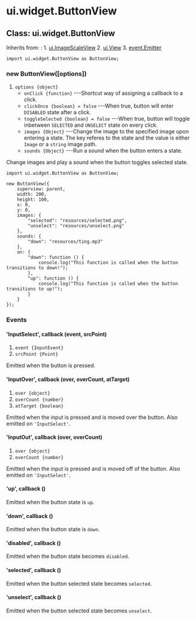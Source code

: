 # ui.widget.ButtonView

## Class: ui.widget.ButtonView

Inherits from:
:    1. [ui.ImageScaleView](./ui-images.html#class-ui.imagescaleview)
     2. [ui.View](./ui-view.html)
     3. [event.Emitter](./event.html#class-event.emitter)

~~~
import ui.widget.ButtonView as ButtonView;
~~~

### new ButtonView([options])
1. `options {object}`
	* `onClick {function}` ---Shortcut way of assigning a callback to a click.
	* `clickOnce {boolean} = false` ---When true, button will enter `DISABLED` state after a click.
	* `toggleSelected {boolean} = false` ---When true, button will toggle inbetween `SELECTED` and `UNSELECT` state on every click.
	* `images {Object}` ---Change the image to the specified image upon entering a state. The key referes to the state and the value is either `Image` or a `string` image path.
	* `sounds {Object}` ---Run a sound when the button enters a state.

Change images and play a sound when the button toggles selected state.

~~~
import ui.widget.ButtonView as ButtonView;

new ButtonView({
	superview: parent,
	width: 200,
	height: 100,
	x: 0,
	y: 0,
	images: {
		"selected": "resources/selected.png",
		"unselect": "resources/unselect.png"
	},
	sounds: {
		"down": "resources/ting.mp3"
	},
	on: {
		"down": function () {
			console.log("This function is called when the button transitions to down!");
		},
		"up": function () {
			console.log("This function is called when the button transitions to up!");
		}
	}
});
~~~

### Events

#### \'InputSelect\', callback (event, srcPoint)
1. `event {InputEvent}`
2. `srcPoint {Point}`

Emitted when the button is pressed.

#### \'InputOver\', callback (over, overCount, atTarget)
1. `over {object}`
2. `overCount {number}`
3. `atTarget {boolean}`

Emitted when the input is pressed and is moved over the
button. Also emitted on `'InputSelect'`.

#### \'InputOut\', callback (over, overCount)
1. `over {object}`
2. `overCount {number}`

Emitted when the input is pressed and is moved off of the
button. Also emitted on `'InputSelect'`.

#### \'up\', callback ()

Emitted when the button state is `up`.

#### \'down\', callback ()

Emitted when the button state is `down`.

#### \'disabled\', callback ()

Emitted when the button state becomes `disabled`.

#### \'selected\', callback ()

Emitted when the button selected state becomes `selected`.

#### \'unselect\', callback ()

Emitted when the button selected state becomes `unselect`.
